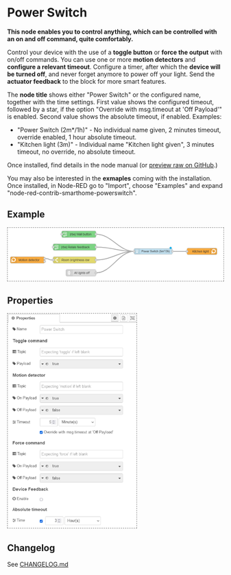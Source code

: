 # Power Switch

**This node enables you to control anything, which can be controlled with an on and off command, quite comfortably.**

Control your device with the use of a **toggle button** or **force the output** with on/off commands. You can use one or more **motion detectors** and **configure a relevant timeout**. Configure a timer, after which the **device will be turned off**, and never forget anymore to power off your light. Send the **actuator feedback** to the block for more smart features.

The **node title** shows either "Power Switch" or the configured name, together with the time settings. First value shows the configured timeout, followed by a star, if the option "Override with msg.timeout at 'Off Payload'" is enabled. Second value shows the absolute timeout, if enabled. Examples:

* "Power Switch (2m*/1h)" - No individual name given, 2 minutes timeout, override enabled, 1 hour absolute timeout.
* "Kitchen light (3m)" - Individual name "Kitchen light given", 3 minutes timeout, no override, no absolute timeout.

Once installed, find details in the node manual (or [preview raw on GitHub](https://github.com/danube/node-red-contrib-smarthome-powerswitch/blob/81de2557f156b98480ec00a5bf342f443455933e/nodes/powerswitch.html).)

You may also be interested in the **exmaples** coming with the installation. Once installed, in Node-RED go to "Import", choose "Examples" and expand "node-red-contrib-smarthome-powerswitch".

## Example

<img src="https://github.com/danube/node-red-contrib-smarthome-powerswitch/raw/main/files/screenshots/powerswitch-example.png" width="600px" style="border:1px dashed grey">

## Properties

<img src="https://github.com/danube/node-red-contrib-smarthome-powerswitch/raw/main/files/screenshots/powerswitch-properties.png" height="500px" style="border:1px dashed grey">

## Changelog

See [CHANGELOG.md](CHANGELOG.md)